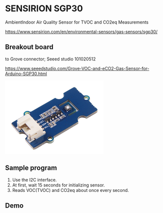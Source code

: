 # SENSIRION SGP30

AmbientIndoor Air Quality Sensor for TVOC and CO2eq Measurements

https://www.sensirion.com/en/environmental-sensors/gas-sensors/sgp30/

## Breakout board

to Grove connector; Seeed studio 101020512

https://www.seeedstudio.com/Grove-VOC-and-eCO2-Gas-Sensor-for-Arduino-SGP30.html

<img src="https://github.com/mrubyc/devkit02/raw/main/samples/SGP30_TVOC/img/101020512.jpg">


## Sample program

1. Use the I2C interface.
2. At first, wait 15 seconds for initializing sensor.
3. Reads VOC(TVOC) and CO2eq about once every second.

## Demo
